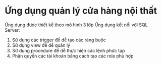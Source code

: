 # Ứng dụng quản lý cửa hàng nội thất
Ứng dụng được thiết kế theo mô hình 3 lớp
Ứng dụng kết nối với SQL Server: 
1. Sử dụng các trigger để dễ tạo các ràng buộc
2. Sử dụng view để dễ quản lý
3. Sử dụng procedure để dễ thực hiện các lệnh phức tạp
4. Phân quyền các tài khoản bằng cách tạo các role phù hợp
